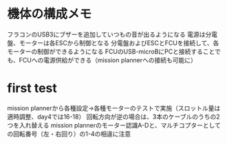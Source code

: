# 機体の構成メモ
フラコンのUSB3にブザーを追加していつもの音が出るようになる
電源は分電盤、モーターは各ESCから制御となる
分電盤およびESCとFCUを接続して、各モーターの制御ができるようになる
FCUのUSB-microBにPCと接続することでも、FCUへの電源供給ができる（mission plannerへの接続も可能に）

# first test
mission plannerから各種設定→各種モーターのテストで実施（スロットル量は適時調整、day4では16-18）
回転方向が逆の場合は、3本のケーブルのうちの2つを入れ替える
mission plannerのモーター認識A-Dと、マルチコプターとしての回転番号（左・右回り）の1-4の相違に注意
